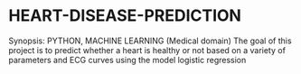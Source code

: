 # HEART-DISEASE-PREDICTION
Synopsis: PYTHON, MACHINE LEARNING (Medical domain) The goal of this project is to predict whether a heart is healthy or not based on a variety of parameters and ECG  curves using the model logistic regression
